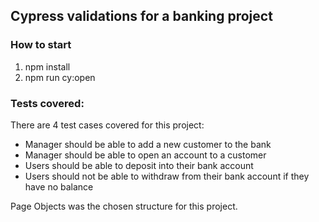 ## Cypress validations for a banking project


### How to start
1. npm install
2. npm run cy:open

### Tests covered:
There are 4 test cases covered for this project:
- Manager should be able to add a new customer to the bank
- Manager should be able to open an account to a customer
- Users should be able to deposit into their bank account
- Users should not be able to withdraw from their bank account if they have no balance

Page Objects was the chosen structure for this project.
